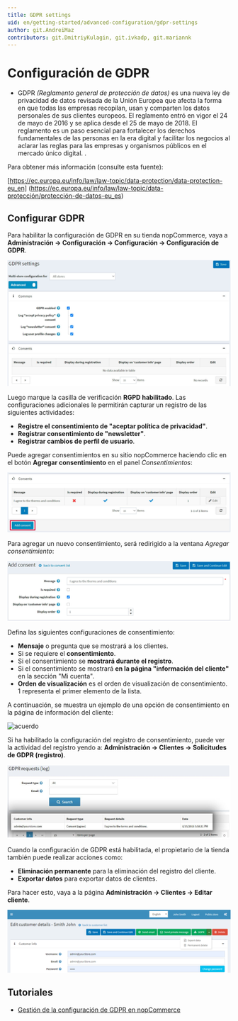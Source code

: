 ```yaml
---
title: GDPR settings
uid: en/getting-started/advanced-configuration/gdpr-settings
author: git.AndreiMaz
contributors: git.DmitriyKulagin, git.ivkadp, git.mariannk
---
```


# Configuración de GDPR

* GDPR *(Reglamento general de protección de datos)* es una nueva ley de privacidad de datos revisada de la Unión Europea que afecta la forma en que todas las empresas recopilan, usan y comparten los datos personales de sus clientes europeos. El reglamento entró en vigor el 24 de mayo de 2016 y se aplica desde el 25 de mayo de 2018. El reglamento es un paso esencial para fortalecer los derechos fundamentales de las personas en la era digital y facilitar los negocios al aclarar las reglas para las empresas y organismos públicos en el mercado único digital. .

Para obtener más información (consulte esta fuente):

[https://ec.europa.eu/info/law/law-topic/data-protection/data-protection-eu_en]
(https://ec.europa.eu/info/law/law-topic/data-protección/protección-de-datos-eu_es)

## Configurar GDPR

Para habilitar la configuración de GDPR en su tienda nopCommerce, vaya a **Administración → Configuración → Configuración → Configuración de GDPR**.

![Configurar](_static/gdpr-settings/configure.jpg)

Luego marque la casilla de verificación **RGPD habilitado**. Las configuraciones adicionales le permitirán capturar un registro de las siguientes actividades:

* **Registre el consentimiento de "aceptar política de privacidad"**.
* **Registrar consentimiento de "newsletter"**.
* **Registrar cambios de perfil de usuario**.

Puede agregar consentimientos en su sitio nopCommerce haciendo clic en el botón **Agregar consentimiento** en el panel *Consentimientos*:

![Consentimientos](_static/gdpr-settings/consents.jpg)

Para agregar un nuevo consentimiento, será redirigido a la ventana *Agregar consentimiento*:

![Agregar consentimiento](_static/gdpr-settings/add-consent.jpg)

Defina las siguientes configuraciones de consentimiento:

* **Mensaje** o pregunta que se mostrará a los clientes.
* Si se requiere el **consentimiento**. 
* Si el consentimiento se **mostrará durante el registro**.
* Si el consentimiento se mostrará **en la página "información del cliente"** en la sección "Mi cuenta".
* **Orden de visualización** es el orden de visualización de consentimiento. 1 representa el primer elemento de la lista.

A continuación, se muestra un ejemplo de una opción de consentimiento en la página de información del cliente:

![acuerdo](_static/gdpr-settings/acuerdo.png)

Si ha habilitado la configuración del registro de consentimiento, puede ver la actividad del registro yendo a: **Administración → Clientes → Solicitudes de GDPR (registro)**.

![log](_static/gdpr-settings/log.png)

Cuando la configuración de GDPR está habilitada, el propietario de la tienda también puede realizar acciones como:

* **Eliminación permanente** para la eliminación del registro del cliente.
* **Exportar datos** para exportar datos de clientes.

Para hacer esto, vaya a la página **Administración → Clientes → Editar cliente**.

![customerdetails](_static/gdpr-settings/customerdetails.png)

## Tutoriales

* [Gestión de la configuración de GDPR en nopCommerce](https://www.youtube.com/watch?v=6bLc_TDqD18&feature=youtu.be)
